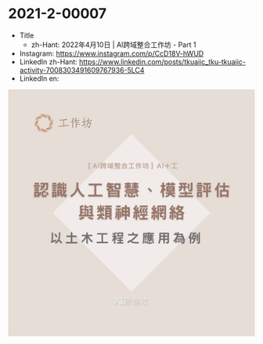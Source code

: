 # 2021-2-00007

* Title
	* zh-Hant: 2022年4月10日 | AI跨域整合工作坊 - Part 1
* Instagram: https://www.instagram.com/p/CcD18V-hWUD
* LinkedIn zh-Hant: https://www.linkedin.com/posts/tkuaiic_tku-tkuaiic-activity-7008303491609767936-5LC4
* LinkedIn en:

![main image in zh-Hant](./2021-2-00007_zh-hant.jpg)
